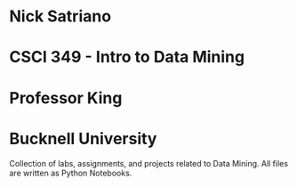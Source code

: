 # Nick Satriano
# CSCI 349 - Intro to Data Mining
# Professor King
# Bucknell University

Collection of labs, assignments, and projects related to Data Mining. All files are written as Python Notebooks.